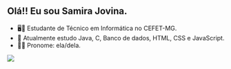 ## Olá!! Eu sou Samira Jovina.


- 🖥️📕 Estudante de Técnico em Informática no CEFET-MG.
- 🌱 Atualmente estudo Java, C, Banco de dados, HTML, CSS e JavaScript.
- 👩🏾 Pronome: ela/dela.

<picture>
<source 
  srcset="https://github-readme-stats.vercel.app/api?username=samirajovina&show_icons=true&bg_color=030918&title_color=5fff00&text_color=fe019a&icon_color=9400d3&border_radius=20"
  media="(prefers-color-scheme: dark)"
/>
<source
  srcset="https://github-readme-stats.vercel.app/api?username=samirajovina&show_icons=true"
  media="(prefers-color-scheme: light), (prefers-color-scheme: no-preference)"
/>
<img src="https://github-readme-stats.vercel.app/api?username=samirajovina&show_icons=true" />
</picture>
